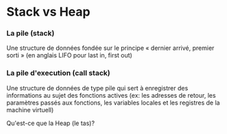 # Stack vs Heap

### La pile (stack)
Une structure de données fondée sur le principe « dernier arrivé, premier sorti » (en anglais LIFO pour last in, first out)

### La pile d'execution (call stack)
Une structure de données de type pile qui sert à enregistrer des informations au sujet des fonctions actives (ex: les adresses de retour, les paramètres passés aux fonctions, les variables locales et les registres de la machine virtuell)

Qu'est-ce que la Heap (le tas)?

